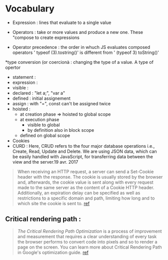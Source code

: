 # Vocabulary

* Expression 
: lines that evaluate to a single value

* Operators 
: take  or more values and produce a new one. These "compose to create expressions

* Operator precedence 
: the order in whuch JS evaluates composed operators 
' typeof (3).tostring()'
is different from
' (typeof 3) toString()'

*type conversion (or coercionà : changing the type of a value. A type of opertor

* statement : 
* expression :
* visible :
* declared : "let a;", "var a"
* defined : initial assignement
* assign : with "=", const can't be assigned twice
* hoisted : 
  * at creation phase => hoisted to global scope
  * at execution phase
    * visible to global
    * by definition also in block scope
  * defined on global scope
* Cookies
* CURD : Here, CRUD refers to the four major database operations i.e., Create, Read, Update and Delete. We are using JSON data, which can be easily handled with JavaScript, for transferring data between the view and the server.19 avr. 2017

>When receiving an HTTP request, a server can send a Set-Cookie header with the response. The cookie is usually stored by the browser and, afterwards, the cookie value is sent along with every request made to the same server as the content of a Cookie HTTP header. Additionally, an expiration delay can be specified as well as restrictions to a specific domain and path, limiting how long and to which site the cookie is sent to.
[ref](https://stackoverflow.com/questions/44044956/how-does-browser-page-lifecycle-sequence-work)


## Critical rendering path : 

> _The Critical Rendering Path Optimization_ is a process of improvement and measurement that requires a clear understanding of every task the browser performs to convert code into pixels and so to render a page on the screen. You can learn more about Critical Rendering Path in Google's optimization guide.
[ref](https://stackoverflow.com/questions/44044956/how-does-browser-page-lifecycle-sequence-work)
